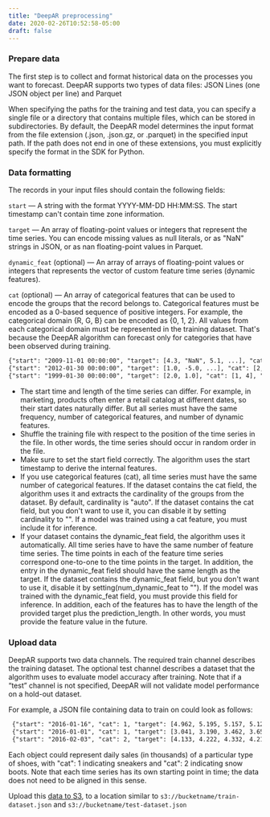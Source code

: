 ```yaml
---
title: "DeepAR preprocessing"
date: 2020-02-26T10:52:58-05:00
draft: false
---
```


### Prepare data

The first step is to collect and format historical data on the processes you want to forecast. DeepAR supports two types of data files: JSON Lines (one JSON object per line) and Parquet

When specifying the paths for the training and test data, you can specify a single file or a directory that contains multiple files, which can be stored in subdirectories. By default, the DeepAR model determines the input format from the file extension (.json, .json.gz, or .parquet) in the specified input path. If the path does not end in one of these extensions, you must explicitly specify the format in the SDK for Python.


### Data formatting
The records in your input files should contain the following fields:

```start``` — A string with the format YYYY-MM-DD HH:MM:SS. The start timestamp can't contain time zone information.

```target``` — An array of floating-point values or integers that represent the time series. You can encode missing values as null literals, or as "NaN" strings in JSON, or as nan floating-point values in Parquet.

```dynamic_feat``` (optional) — An array of arrays of floating-point values or integers that represents the vector of custom feature time series (dynamic features).

```cat``` (optional) — An array of categorical features that can be used to encode the groups that the record belongs to. Categorical features must be encoded as a 0-based sequence of positive integers. For example, the categorical domain {R, G, B} can be encoded as {0, 1, 2}. All values from each categorical domain must be represented in the training dataset. That's because the DeepAR algorithm can forecast only for categories that have been observed during training.

```html
{"start": "2009-11-01 00:00:00", "target": [4.3, "NaN", 5.1, ...], "cat": [0, 1], "dynamic_feat": [[1.1, 1.2, 0.5, ...]]}
{"start": "2012-01-30 00:00:00", "target": [1.0, -5.0, ...], "cat": [2, 3], "dynamic_feat": [[1.1, 2.05, ...]]}
{"start": "1999-01-30 00:00:00", "target": [2.0, 1.0], "cat": [1, 4], "dynamic_feat": [[1.3, 0.4]]}
```

- The start time and length of the time series can differ. For example, in marketing, products often enter a retail catalog at different dates, so their start dates naturally differ. But all series must have the same frequency, number of categorical features, and number of dynamic features.
- Shuffle the training file with respect to the position of the time series in the file. In other words, the time series should occur in random order in the file.
- Make sure to set the start field correctly. The algorithm uses the start timestamp to derive the internal features.
- If you use categorical features (cat), all time series must have the same number of categorical features. If the dataset contains the cat field, the algorithm uses it and extracts the cardinality of the groups from the dataset. By default, cardinality is "auto". If the dataset contains the cat field, but you don't want to use it, you can disable it by setting cardinality to "". If a model was trained using a cat feature, you must include it for inference.
- If your dataset contains the dynamic_feat field, the algorithm uses it automatically. All time series have to have the same number of feature time series. The time points in each of the feature time series correspond one-to-one to the time points in the target. In addition, the entry in the dynamic_feat field should have the same length as the target. If the dataset contains the dynamic_feat field, but you don't want to use it, disable it by setting(num_dynamic_feat to ""). If the model was trained with the dynamic_feat field, you must provide this field for inference. In addition, each of the features has to have the length of the provided target plus the prediction_length. In other words, you must provide the feature value in the future.

### Upload data

DeepAR supports two data channels. The required train channel describes the training dataset. The optional test channel describes a dataset that the algorithm uses to evaluate model accuracy after training. Note that if a “test” channel is not specified, DeepAR will not validate model performance on a hold-out dataset.

For example, a JSON file containing data to train on could look as follows:

```html
 {"start": "2016-01-16", "cat": 1, "target": [4.962, 5.195, 5.157, 5.129, 5.035, ...]}
 {"start": "2016-01-01", "cat": 1, "target": [3.041, 3.190, 3.462, 3.655, 4.114, ...]}
 {"start": "2016-02-03", "cat": 2, "target": [4.133, 4.222, 4.332, 4.216, 4.256, ...]}
```

Each object could represent daily sales (in thousands) of a particular type of shoes, with "cat": 1 indicating sneakers and "cat": 2 indicating snow boots. Note that each time series has its own starting point in time; the data does not need to be aligned in this sense.

Upload this [data to S3](uploadtos3), to a location similar to ```s3://bucketname/train-dataset.json``` and ```s3://bucketname/test-dataset.json```

